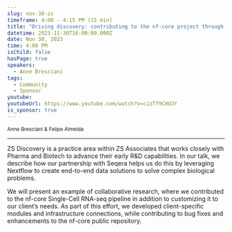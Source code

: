 ```yaml
---
slug: nov-30-zs
timeframe: 4:00 - 4:15 PM (15 min)
title: "Driving discovery: contributing to the nf-core project through client collaboration"
datetime: 2023-11-30T16:00:00.000Z
date: Nov 30, 2023
time: 4:00 PM
isChild: false
hasPage: true
speakers:
  - Anne Bresciani
tags:
  - Community
  - Sponsor
youtube:
youtubeUrl: https://www.youtube.com/watch?v=cizTf9CHUJY
is_sponsor: true
---
```

<div className="mb-4">
  <small className="typo-small">
    Anne Bresciani & Felipe Almeida
  </small>
</div>

<hr className="border-t border-gray-50 mb-4 opacity-20" />

ZS Discovery is a practice area within ZS Associates that works closely with Pharma and Biotech to advance their early R&D capabilities. In our talk, we describe how our partnership with Seqera helps us do this by leveraging Nextflow to create end-to-end data solutions to solve complex biological problems.

We will present an example of collaborative research, where we contributed to the nf-core Single-Cell RNA-seq pipeline in addition to customizing it to our client’s needs. As part of this effort, we developed client-specific modules and infrastructure connections, while contributing to bug fixes and enhancements to the nf-core public repository.

